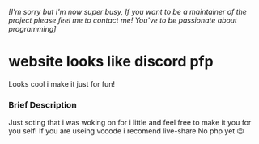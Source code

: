 _[I'm sorry but I'm now super busy, If you want to be a maintainer of the project please feel me to contact me! You've to be passionate about programming]_

# website looks like discord pfp
Looks cool i make it just for fun!

### Brief Description
Just soting that i was woking on for i little and feel free to make it you for you self!
If you are useing vccode i recomend live-share
No php yet 😉
